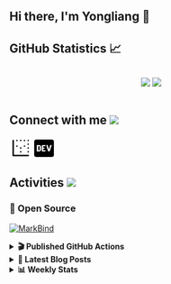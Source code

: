 ## Hi there, I'm Yongliang 👋 

## GitHub Statistics :chart_with_upwards_trend:
<div align="center">
<div style="display: flex; align-items: center; justify-content: center;">

[![](https://github-readme-stats.vercel.app/api?username=tlylt&show_icons=true&theme=tokyonight&hide_border=true&locale=en)](https://github.com/tlylt)
[![](https://github-readme-streak-stats.herokuapp.com/?user=tlylt&theme=tokyonight&hide_border=true)](https://github.com/tlylt)
</div>
</div>

## Connect with me <img src="https://media.giphy.com/media/2wh5K5yE3ulp3xgYcG/giphy-downsized.gif" width="30">

<a href="https://www.yongliangliu.com/" target="_blank"><img align="center" src="static/site-icon.png" alt="yongliangliu.com" height="40" width="40" /></a>
<a href="https://dev.to/tlylt" target="_blank"><img align="center" src="static/dev-badge.svg" alt="dev.to/tlylt" height="35" width="35" /></a>

## Activities <img src="https://media.giphy.com/media/WUlplcMpOCEmTGBtBW/giphy.gif" width="30">

### 🔭 Open Source

[![MarkBind](https://github-readme-stats.vercel.app/api/pin/?username=markbind&repo=markbind)](https://github.com/MarkBind/markbind)

<details>
<summary> <b>🎬 Published GitHub Actions </b> </summary>

[![install-graphviz](https://github-readme-stats.vercel.app/api/pin/?username=tlylt&repo=install-graphviz)](https://github.com/tlylt/install-graphviz)

[![reposense-action](https://github-readme-stats.vercel.app/api/pin/?username=tlylt&repo=reposense-action)](https://github.com/tlylt/reposense-action)

[![markbin-action](https://github-readme-stats.vercel.app/api/pin/?username=markbind&repo=markbind-action)](https://github.com/MarkBind/markbind-action)

</details>

<details>
<summary> <b>📕 Latest Blog Posts</b> </summary>

<!-- BLOG-POST-LIST:START -->
- [Open Source Software &lpar;OSS&rpar; Developer Journey](https://www.yongliangliu.com/blog/oss-dev-logs/)
- [Crossing abstraction barrier between parent and child class](https://www.yongliangliu.com/blog/cross-abstraction-barrier-between-parent-child/)
- [Intermediate GitHub CI Workflow Walk Through](https://www.yongliangliu.com/blog/intermediate-github-ci-workflow-walk-through/)
- [RooFind](https://www.yongliangliu.com/blog/roofind/)
- [Prove that the problem of determining whether a graph is connected is evasive](https://www.yongliangliu.com/blog/prove-graph-check-connected-evasive/)
<!-- BLOG-POST-LIST:END -->

</details>

<details>
<summary> <b>📊 Weekly Stats</b> </summary>

<!--START_SECTION:waka-->
![Code Time](http://img.shields.io/badge/Code%20Time-0%20secs-blue)

**🐱 My GitHub Data** 

> 🏆 3,547 Contributions in the Year 2022
 > 
> 📦 293.2 kB Used in GitHub's Storage 
 > 
> 🚫 Not Opted to Hire
 > 
> 📜 119 Public Repositories 
 > 
> 🔑 18 Private Repositories  
 > 
**I'm an Early 🐤** 

```text
🌞 Morning    420 commits    ██████░░░░░░░░░░░░░░░░░░░   27.15% 
🌆 Daytime    401 commits    ██████░░░░░░░░░░░░░░░░░░░   25.92% 
🌃 Evening    598 commits    █████████░░░░░░░░░░░░░░░░   38.66% 
🌙 Night      128 commits    ██░░░░░░░░░░░░░░░░░░░░░░░   8.27%

```
📅 **I'm Most Productive on Friday** 

```text
Monday       206 commits    ███░░░░░░░░░░░░░░░░░░░░░░   13.32% 
Tuesday      165 commits    ██░░░░░░░░░░░░░░░░░░░░░░░   10.67% 
Wednesday    239 commits    ███░░░░░░░░░░░░░░░░░░░░░░   15.45% 
Thursday     234 commits    ███░░░░░░░░░░░░░░░░░░░░░░   15.13% 
Friday       274 commits    ████░░░░░░░░░░░░░░░░░░░░░   17.71% 
Saturday     220 commits    ███░░░░░░░░░░░░░░░░░░░░░░   14.22% 
Sunday       209 commits    ███░░░░░░░░░░░░░░░░░░░░░░   13.51%

```


📊 **This Week I Spent My Time On** 

```text
⌚︎ Time Zone: Asia/Singapore

💬 Programming Languages: 
JavaScript               8 hrs 9 mins        █████████████░░░░░░░░░░░░   51.85% 
Python                   2 hrs 59 mins       ████░░░░░░░░░░░░░░░░░░░░░   18.97% 
Markdown                 1 hr 51 mins        ███░░░░░░░░░░░░░░░░░░░░░░   11.78% 
Other                    57 mins             █░░░░░░░░░░░░░░░░░░░░░░░░   6.14% 
JSON                     42 mins             █░░░░░░░░░░░░░░░░░░░░░░░░   4.55%

```


 Last Updated on 14/08/2022 00:43:21 UTC
<!--END_SECTION:waka-->

</details>
